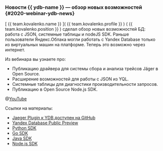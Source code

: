 ### Новости {{ ydb-name }} — обзор новых возможностей {#2020-webinar-ydb-news}
[ {{ team.kovalenko.name }} ]( {{ team.kovalenko.profile }} ) ( {{ team.kovalenko.position }} ) сделал обзор новых возможностей БД: работа с JSON, системные таблицы и nodeJS SDK. Раньше пользователи Яндекс.Облака могли работать с Yandex Database только из виртуальных машин на платформе. Теперь это возможно через интернет.

Из вебинара вы узнаете про:
* Публикацию драйвера для системы сбора и анализа трейсов Jäger в Open Source.
* Расширение возможностей для работы с JSON из YQL.
* Системные таблицы для диагностики производительности запросов.
* Публикацию в Open Source Node.js SDK.

@[YouTube](https://youtu.be/6LMH4Q4uGBU)

Ссылки на материалы:
* [Jaeger Plugin к YDB доступен на GitHub](github.com/yandex-cloud/jaeger-ydb-store)
* [Yandex Database Public Preview](cloud.yandex.ru/services/ydb)
* [Python SDK](github.com/yandex-cloud/ydb-python-sdk)
* [Go SDK](github.com/yandex-cloud/ydb-go-sdk)
* [Java SDK](github.com/yandex-cloud/ydb-java-sdk)
* [Node.js SDK](github.com/yandex-cloud/ydb-nodejs-sdk)